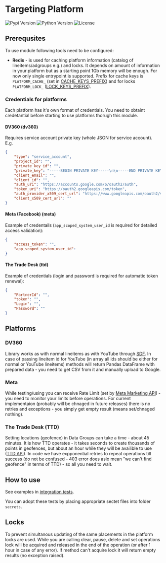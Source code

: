 # Targeting Platform

![Pypi Version](https://img.shields.io/pypi/v/targeting-platform)
![Python Version](https://img.shields.io/pypi/pyversions/targeting-platform)
![License](https://img.shields.io/pypi/l/targeting-platform)

## Prerequsites

To use module following tools need to be configured:

- **Redis** - is used for caching platform information (catalog of lineitems/adgroups e.g.) and locks. It depends on amount of information in your platform but as a starting point 1Gb memory will be enough. For now only single entrypoint is supported. Prefix for cache keys is `PLATFORM_CACHE_` (set in [CACHE_KEYS_PREFIX](https://gitlab.com/dsp6802915/targeting_platform/-/tree/main/src/targeting_platform/utils_cache.py#L62)) and for locks `PLATFORM_LOCK_` ([LOCK_KEYS_PREFIX](https://gitlab.com/dsp6802915/targeting_platform/-/tree/main/src/targeting_platform/utils_cache.py#L63)).

### Credentials for platforms

Each platform has it's own format of credentials. You need to obtaint credetantial before starting to use platforms thorugh this module.

#### DV360 (dv360)

Requires service account private key (whole JSON for service account). E.g.

```JSON
{
    "type": "service_account",
    "project_id": "",
    "private_key_id": "",
    "private_key": "-----BEGIN PRIVATE KEY-----\n\n-----END PRIVATE KEY-----\n",
    "client_email": "",
    "client_id": "",
    "auth_uri": "https://accounts.google.com/o/oauth2/auth",
    "token_uri": "https://oauth2.googleapis.com/token",
    "auth_provider_x509_cert_url": "https://www.googleapis.com/oauth2/v1/certs",
    "client_x509_cert_url": ""
}
```

#### Meta (Facebook) (meta)

Example of credentails (`app_scoped_system_user_id` is required for detailed access validation):

```JSON
{
    "access_token": "",
    "app_scoped_system_user_id":
}
```

#### The Trade Desk (ttd)

Example of credentials (login and password is required for automatic token renewal):

```JSON
{
    "PartnerId": "",
    "token": "",
    "Login": "",
    "Password": ""
}
```

## Platforms

### DV360

Library works as with normal lineitems as with YouTube through [SDF](https://developers.google.com/display-video/api/structured-data-file/format). In case of passing lineitem id for YouTube (in array all ids should be either for normal or YouTube lineitems) methods will return Pandas DataFrame with prepared data - you need to get CSV from it and manually upload to Google.

### Meta

While testing/using you can receive Rate Limit (set by [Meta Marketing API](https://developers.facebook.com/docs/marketing-apis/rate-limiting/)) - you need to monitor your limits before operations. For current implementaion (probably will be chnaged in future releases) there is no retries and exceptions - you simply get empty result (means set/chnaged nothing).

### The Trade Desk (TTD)

Setting locations (geofence) in Data Groups can take a time - about 45 minutes. It is how TTD operates - it takes seconds to create thousands of points in geofences, but about an hour while they will be availible to use ([TTD API](https://partner.thetradedesk.com/v3/portal/api/ref/post-datagroup)). In code we have expponential retries to repeat operations till success  (do not be confused - 403 error does aslo mean "we can't find geofence" in terms of TTD) - so all you need to wait.

## How to use

See examples in [integration tests](https://gitlab.com/dsp6802915/targeting_platform/-/tree/main/tests/integration).

You can adopt these tests by placing appropriate sectet files into folder `secrets`.

## Locks

To prevent simultanous updating of the same placements in the platform locks are used. While you are calling clear, pause, delete and set operations lock will be acquired and released in the end of the operation (or after 1 hour in case of any error). If method can't acquire lock it will return empty results (no exception raised).
